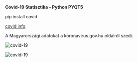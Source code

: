 **Covid-19 Statisztika - Python PYQT5**

pip install covid

[covid info](https://ahmednafies.github.io/covid/examples/)


A Magyarországi adatokat a koronavirus.gov.hu oldalról szedi.


![covid-19](https://github.com/biggeorge75/covid-19-pyqt5/blob/master/covid19-H-banner.png?raw=true)

![covid-19](https://github.com/biggeorge75/covid-19-pyqt5/blob/master/covid19-I-banner.png?raw=true)
